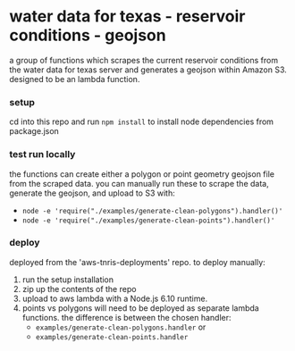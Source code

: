 # water data for texas - reservoir conditions - geojson
a group of functions which scrapes the current reservoir conditions from the water data for texas server and generates a geojson within Amazon S3. designed to be an lambda function.

### setup

cd into this repo and run `npm install` to install node dependencies from package.json

### test run locally

the functions can create either a polygon or point geometry geojson file from the scraped data. you can manually run these to scrape the data, generate the geojson, and upload to S3 with:
* `node -e 'require("./examples/generate-clean-polygons").handler()'`
* `node -e 'require("./examples/generate-clean-points").handler()'`

### deploy

deployed from the 'aws-tnris-deployments' repo. to deploy manually:
1. run the setup installation
1. zip up the contents of the repo
1. upload to aws lambda with a Node.js 6.10 runtime.
1. points vs polygons will need to be deployed as separate lambda functions. the difference is between the chosen handler:
    * `examples/generate-clean-polygons.handler`
    or
    * `examples/generate-clean-points.handler`

